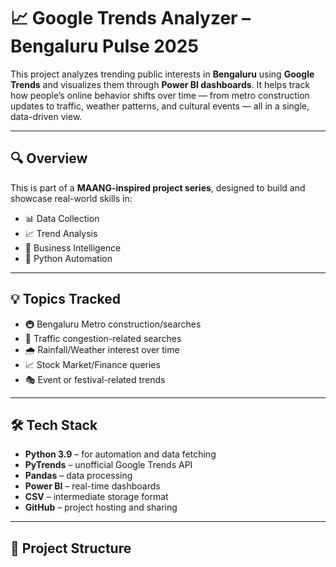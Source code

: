 # 📈 Google Trends Analyzer – Bengaluru Pulse 2025

This project analyzes trending public interests in **Bengaluru** using **Google Trends** and visualizes them through **Power BI dashboards**. It helps track how people’s online behavior shifts over time — from metro construction updates to traffic, weather patterns, and cultural events — all in a single, data-driven view.

---

## 🔍 Overview

This is part of a **MAANG-inspired project series**, designed to build and showcase real-world skills in:

- 📊 Data Collection
- 📈 Trend Analysis
- 🎯 Business Intelligence
- 🐍 Python Automation

---

## 💡 Topics Tracked

- 🚇 Bengaluru Metro construction/searches
- 🚗 Traffic congestion-related searches
- 🌧️ Rainfall/Weather interest over time
- 📈 Stock Market/Finance queries
- 🎭 Event or festival-related trends

---

## 🛠️ Tech Stack

- **Python 3.9** – for automation and data fetching
- **PyTrends** – unofficial Google Trends API
- **Pandas** – data processing
- **Power BI** – real-time dashboards
- **CSV** – intermediate storage format
- **GitHub** – project hosting and sharing

---

## 📂 Project Structure

